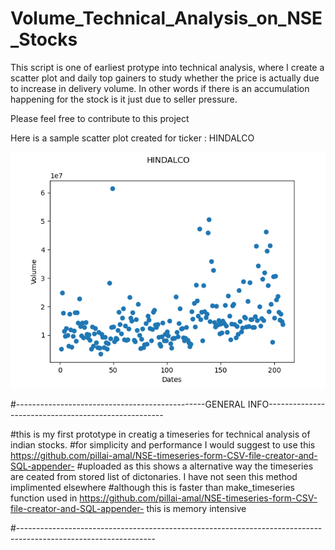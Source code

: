 # Volume_Technical_Analysis_on_NSE_Stocks
This script is one of earliest protype into technical analysis, where I create a scatter plot and daily top gainers to study whether the price is actually due to increase in delivery volume. In other words if there is an accumulation happening for the stock is it just due to seller pressure. 

Please feel free to contribute to this project

Here is a sample scatter plot created for ticker : HINDALCO 


![alt text](https://github.com/pillai-amal/Volume_Technical_Analyis_on_NSE_Stocks/blob/main/241HINDALCO.png?raw=true "Logo Title Text 1")

#-----------------------------------------------GENERAL INFO----------------------------------------------------

#this is my first prototype  in creatig a timeseries for technical analysis of indian stocks.
#for simplicity and performance I would suggest to use this https://github.com/pillai-amal/NSE-timeseries-form-CSV-file-creator-and-SQL-appender-
#uploaded as this shows a alternative way the timeseries are ceated from stored list of dictonaries. I have not seen this method implimented elsewhere
#although this is faster than make_timeseries function used in https://github.com/pillai-amal/NSE-timeseries-form-CSV-file-creator-and-SQL-appender- this is memory intensive

#----------------------------------------------------------------------------------------------------------------
